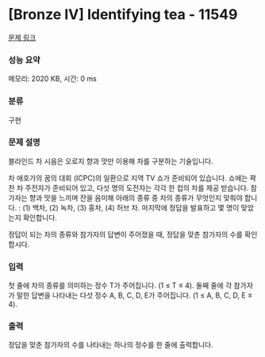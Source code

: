 # [Bronze IV] Identifying tea - 11549 

[문제 링크](https://www.acmicpc.net/problem/11549) 

### 성능 요약

메모리: 2020 KB, 시간: 0 ms

### 분류

구현

### 문제 설명

<p>블라인드 차 시음은 오로지 향과 맛만 이용해 차를 구분하는 기술입니다.</p>

<p>차 애호가의 꿈의 대회 (ICPC)의 일환으로 지역 TV 쇼가 준비되어 있습니다. 쇼에는 꽉 찬 차 주전자가 준비되어 있고, 다섯 명의 도전자는 각각 한 컵의 차를 제공 받습니다. 참가자는 향과 맛을 느끼며 잔을 음미해 아래의 종류 중 차의 종류가 무엇인지 맞춰야 합니다. : (1) 백차, (2) 녹차, (3) 홍차, (4) 허브 차. 마지막에 정답을 발표하고 몇 명이 맞았는지 확인합니다.</p>

<p>정답이 되는 차의 종류와 참가자의 답변이 주어졌을 때, 정답을 맞춘 참가자의 수를 확인합시다.</p>

### 입력 

 <p>첫 줄에 차의 종류를 의미하는 정수 T가 주어집니다. (1 ≤ T ≤ 4). 둘째 줄에 각 참가자가 말한 답변을 나타내는 다섯 정수 A, B, C, D, E가 주어집니다. (1 ≤ A, B, C, D, E ≤ 4).</p>

### 출력 

 <p>정답을 맞춘 참가자의 수를 나타내는 하나의 정수를 한 줄에 출력합니다.</p>

